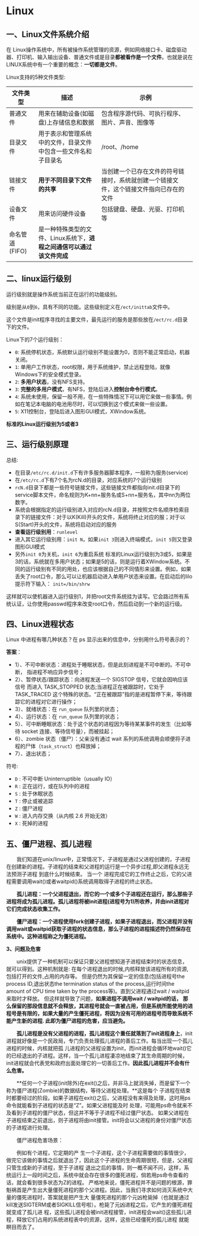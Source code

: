 # Linux

## 一、Linux文件系统介绍

在 Linux操作系统中，所有被操作系统管理的资源，例如网络接口卡、磁盘驱动器、打印机、输入输出设备、普通文件或是目录**都被看作是一个文件**。也就是说在LINUX系统中有一个重要的概念：**一切都是文件**。

Linux支持的5种文件类型:

| 文件类型       | 描述                                                         | 示例                                                         |
| -------------- | ------------------------------------------------------------ | ------------------------------------------------------------ |
| 普通文件       | 用来在辅助设备(如磁盘)上存储信息和数据                       | 包含程序源代码、可执行程序、图片、声音、图像等               |
| 目录文件       | 用于表示和管理系统中的文件，目录文件中包含一些文件名和子目录名 | /root、/home                                                 |
| 链接文件       | **用于不同目录下文件的共享**                                 | 当创建一个已存在文件的符号链接时，系统就创建一个链接文件，这个链接文件指向已存在的文件 |
| 设备文件       | 用来访问硬件设备                                             | 包括键盘、硬盘、光驱、打印机等                               |
| 命名管道(FIFO) | 是一种特殊类型的文件、Linux系统下，**进程之间通信可以通过该文件完成** |                                                              |

## 二、linux运行级别
运行级别就是操作系统当前正在运行的功能级别。

级别是从`0`到`6`，具有不同的功能。这些级别定义在`/ect/inittab`文件中。

这个文件是init程序寻找的主要文件，最先运行的服务是那些放在`/ect/rc.d`目录下的文件。

Linux下的7个运行级别：

* `0`: 系统停机状态，系统默认运行级别不能设置为0，否则不能正常启动，机器关闭。
* `1`: 单用户工作状态，root权限，用于系统维护，禁止远程登陆，就像Windows下的安全模式登录。
* `2`: **多用户状态**，没有NFS支持。
* `3`: **完整的多用户模式**，有NFS，登陆后进入**控制台命令行模式**。
* `4`: 系统未使用，保留一般不用，在一些特殊情况下可以用它来做一些事情。例如在笔记本电脑的电池用尽时，可以切换到这个模式来做一些设置。
* `5`: X11控制台，登陆后进入图形GUI模式，XWindow系统。

**标准的Linux运行级别为5或者3**

## 三、运行级别原理

总结:

* 在目录`/etc/rc.d/init.d`下有许多服务器脚本程序，一般称为服务(service)
* 在`/etc/rc.d`下有7个名为rcN.d的目录，对应系统的7个运行级别
* `rcN.d`目录下都是一些符号链接文件，这些链接文件都指向init.d目录下的service脚本文件，命名规则为K+nn+服务名或S+nn+服务名，其中nn为两位数字。
* 系统会根据指定的运行级别进入对应的rcN.d目录，并按照文件名顺序检索目录下的链接文件：对于以K(Kill)开头的文件，系统将终止对应的服；对于以S(Start)开头的文件，系统将启动对应的服务
* **查看运行级别用**：`runlevel`
* 进入其它运行级别用：`init N`，如果`init 3`则进入终端模式，`init 5`则又登录图形GUI模式
* 另外`init 0`为关机，`init 6`为重启系统
  标准的Linux运行级别为3或5，如果是3的话，系统就在多用户状态；如果是5的话，则是运行着XWindow系统。不同的运行级别有不同的用处，也应该根据自己的不同情形来设置。例如，如果丢失了root口令，那么可以让机器启动进入单用户状态来设置。在启动后的lilo提示符下输入：
  `init=/bin/shrw`

这样就可以使机器进入运行级别1，并把root文件系统挂为读写。它会路过所有系统认证，让你使用passwd程序来改变root口令，然后启动到一个新的运行级。

## 四、Linux进程状态

Linux 中进程有哪几种状态？在 ps 显示出来的信息中，分别用什么符号表示的？

**答案**：

* 1）、不可中断状态：进程处于睡眠状态，但是此刻进程是不可中断的。不可中断， 指进程不响应异步信号；
* 2）、暂停状态/跟踪状态：向进程发送一个 SIGSTOP 信号，它就会因响应该信号 而进入 TASK_STOPPED 状态;当进程正在被跟踪时，它处于 TASK_TRACED 这个特殊的状态。“正在被跟踪”指的是进程暂停下来，等待跟踪它的进程对它进行操作；
* 3）、就绪状态：在 `run_queue` 队列里的状态；
* 4）、运行状态：在 `run_queue` 队列里的状态；
* 5）、可中断睡眠状态：处于这个状态的进程因为等待某某事件的发生（比如等待 socket 连接、等待信号量），而被挂起；
* 6）、zombie 状态（僵尸）：父亲没有通过 wait 系列的系统调用会顺便将子进程的尸体（`task_struct`）也释放掉；
* 7）、退出状态；

符号:
* `D` :   不可中断 Uninterruptible（usually IO）
* `R` :    正在运行，或在队列中的进程
* `S` :    处于休眠状态
* `T` :    停止或被追踪
* `Z` :    僵尸进程
* `W` :    进入内存交换（从内核 2.6 开始无效）
* `X` :    死掉的进程



## 五、僵尸进程、孤儿进程

　　我们知道在unix/linux中，正常情况下，子进程是通过父进程创建的，子进程在创建新的进程。子进程的结束和父进程的运行是一个异步过程,即父进程永远无法预测子进程 到底什么时候结束。 当一个 进程完成它的工作终止之后，它的父进程需要调用wait()或者waitpid()系统调用取得子进程的终止状态。

　　**孤儿进程：一个父进程退出，而它的一个或多个子进程还在运行，那么那些子进程将成为孤儿进程。孤儿进程将被init进程(进程号为1)所收养，并由init进程对它们完成状态收集工作。**

　　**僵尸进程：一个进程使用fork创建子进程，如果子进程退出，而父进程并没有调用wait或waitpid获取子进程的状态信息，那么子进程的进程描述符仍然保存在系统中。这种进程称之为僵死进程。**

**3、问题及危害**

　　unix提供了一种机制可以保证只要父进程想知道子进程结束时的状态信息， 就可以得到。这种机制就是: 在每个进程退出的时候,内核释放该进程所有的资源,包括打开的文件,占用的内存等。 但是仍然为其保留一定的信息(包括进程号the process ID,退出状态the termination status of the process,运行时间the amount of CPU time taken by the process等)。直到父进程通过wait / waitpid来取时才释放。 但这样就导致了问题，**如果进程不调用wait / waitpid的话，** **那么保留的那段信息就不会释放，其进程号就会一直被占用，但是系统所能使用的进程号是有限的，如果大量的产生僵死进程，将因为没有可用的进程号而导致系统不能产生新的进程. 此即为僵尸进程的危害，应当避免。**

　　**孤儿进程是没有父进程的进程，孤儿进程这个重任就落到了init进程身上**，init进程就好像是一个民政局，专门负责处理孤儿进程的善后工作。每当出现一个孤儿进程的时候，内核就把孤 儿进程的父进程设置为init，而init进程会循环地wait()它的已经退出的子进程。这样，当一个孤儿进程凄凉地结束了其生命周期的时候，init进程就会代表党和政府出面处理它的一切善后工作。**因此孤儿进程并不会有什么危害。**

　　**任何一个子进程(init除外)在exit()之后，并非马上就消失掉，而是留下一个称为僵尸进程(Zombie)的数据结构，等待父进程处理。**这是每个 子进程在结束时都要经过的阶段。如果子进程在exit()之后，父进程没有来得及处理，这时用ps命令就能看到子进程的状态是“Z”。如果父进程能及时 处理，可能用ps命令就来不及看到子进程的僵尸状态，但这并不等于子进程不经过僵尸状态。  如果父进程在子进程结束之前退出，则子进程将由init接管。init将会以父进程的身份对僵尸状态的子进程进行处理。

　　僵尸进程危害场景：

　　例如有个进程，它定期的产 生一个子进程，这个子进程需要做的事情很少，做完它该做的事情之后就退出了，因此这个子进程的生命周期很短，但是，父进程只管生成新的子进程，至于子进程 退出之后的事情，则一概不闻不问，这样，系统运行上一段时间之后，系统中就会存在很多的僵死进程，倘若用ps命令查看的话，就会看到很多状态为Z的进程。 严格地来说，僵死进程并不是问题的根源，罪魁祸首是产生出大量僵死进程的那个父进程。因此，当我们寻求如何消灭系统中大量的僵死进程时，答案就是把产生大 量僵死进程的那个元凶枪毙掉（也就是通过kill发送SIGTERM或者SIGKILL信号啦）。枪毙了元凶进程之后，它产生的僵死进程就变成了孤儿进 程，这些孤儿进程会被init进程接管，init进程会wait()这些孤儿进程，释放它们占用的系统进程表中的资源，这样，这些已经僵死的孤儿进程 就能瞑目而去了。